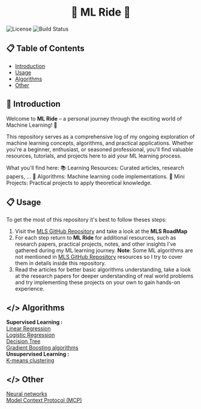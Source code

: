 <h1 align="center">🤖 ML Ride 🤖</h1>

![License](https://img.shields.io/badge/License-MIT-blue.svg) ![Build Status](https://img.shields.io/badge/build-passing-brightgreen)

## 📋 Table of Contents
- [Introduction](#introduction)
- [Usage](#usage)
- [Algorithms](#algorithms)
- [Other](#other)

## 📜 Introduction
Welcome to **ML Ride** – a personal journey through the exciting world of Machine Learning! 🚀

This repository serves as a comprehensive log of my ongoing exploration of machine learning concepts, algorithms, and practical applications. Whether you're a beginner, enthusiast, or seasoned professional, you'll find valuable resources, tutorials, and projects here to aid your ML learning process.

What you'll find here:
📚 Learning Resources: Curated articles, research papers, ...
🧠 Algorithms: Machine learning code implementations.
🔬 Mini Projects: Practical projects to apply theoretical knowledge.

## 📋 Usage
To get the most of this repository it's best to follow theses steps:
1. Visit the [MLS GitHub Repository](https://github.com/ghassen-fatnassi/mls) and take a look at the **MLS RoadMap**
2. For each step return to **ML Ride** for additional resources, such as research papers, practical projects, notes, and other insights I’ve gathered during my ML learning journey.
**Note**: Some ML algorithms are not mentioned in [MLS GitHub Repository](https://github.com/ghassen-fatnassi/mls) resources so I try to cover them in details inside this repository.
3. Read the articles for better basic algorithms understanding, take a look at the research papers for deeper understanding of real world problems and try implementing these projects on your own to gain hands-on experience.

## </> Algorithms <br>
**Supervised Learning :** <br>
[Linear Regression](https://github.com/MouhebAbdelhafidh/ML-Ride/tree/master/Linear%20Regression) <br>
[Logistic Regression](https://github.com/MouhebAbdelhafidh/ML-Ride/tree/master/Logistic%20Regression) <br>
[Decision Tree](https://github.com/MouhebAbdelhafidh/ML-Ride/tree/master/Decision%20Tree) <br>
[Gradient Boosting algorithms](https://github.com/MouhebAbdelhafidh/ML-Ride/tree/master/Gradient%20Boosting) <br>
**Unsupervised Learning :** <br>
[K-means clustering](https://github.com/MouhebAbdelhafidh/ML-Ride/tree/master/K-means%20clustering) <br>

## </> Other <br>
[Neural networks](https://github.com/MouhebAbdelhafidh/ML-Ride/tree/master/Neural%20Networks) <br>
[Model Context Protocol (MCP)](https://github.com/MouhebAbdelhafidh/ML-Ride/tree/master/MCP) <br>
